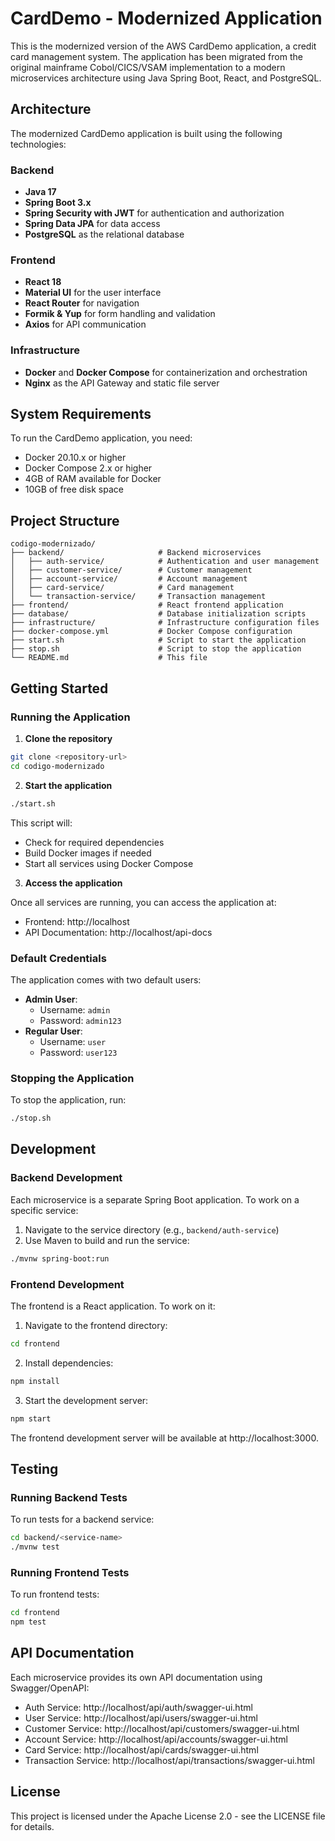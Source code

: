 # CardDemo - Modernized Application

This is the modernized version of the AWS CardDemo application, a credit card management system. The application has been migrated from the original mainframe Cobol/CICS/VSAM implementation to a modern microservices architecture using Java Spring Boot, React, and PostgreSQL.

## Architecture

The modernized CardDemo application is built using the following technologies:

### Backend
- **Java 17**
- **Spring Boot 3.x**
- **Spring Security with JWT** for authentication and authorization
- **Spring Data JPA** for data access
- **PostgreSQL** as the relational database

### Frontend
- **React 18**
- **Material UI** for the user interface
- **React Router** for navigation
- **Formik & Yup** for form handling and validation
- **Axios** for API communication

### Infrastructure
- **Docker** and **Docker Compose** for containerization and orchestration
- **Nginx** as the API Gateway and static file server

## System Requirements

To run the CardDemo application, you need:

- Docker 20.10.x or higher
- Docker Compose 2.x or higher
- 4GB of RAM available for Docker
- 10GB of free disk space

## Project Structure

```
codigo-modernizado/
├── backend/                     # Backend microservices
│   ├── auth-service/            # Authentication and user management
│   ├── customer-service/        # Customer management
│   ├── account-service/         # Account management
│   ├── card-service/            # Card management
│   └── transaction-service/     # Transaction management
├── frontend/                    # React frontend application
├── database/                    # Database initialization scripts
├── infrastructure/              # Infrastructure configuration files
├── docker-compose.yml           # Docker Compose configuration
├── start.sh                     # Script to start the application
├── stop.sh                      # Script to stop the application
└── README.md                    # This file
```

## Getting Started

### Running the Application

1. **Clone the repository**

```bash
git clone <repository-url>
cd codigo-modernizado
```

2. **Start the application**

```bash
./start.sh
```

This script will:
- Check for required dependencies
- Build Docker images if needed
- Start all services using Docker Compose

3. **Access the application**

Once all services are running, you can access the application at:
- Frontend: http://localhost
- API Documentation: http://localhost/api-docs

### Default Credentials

The application comes with two default users:
- **Admin User**:
  - Username: `admin`
  - Password: `admin123`
- **Regular User**:
  - Username: `user`
  - Password: `user123`

### Stopping the Application

To stop the application, run:

```bash
./stop.sh
```

## Development

### Backend Development

Each microservice is a separate Spring Boot application. To work on a specific service:

1. Navigate to the service directory (e.g., `backend/auth-service`)
2. Use Maven to build and run the service:

```bash
./mvnw spring-boot:run
```

### Frontend Development

The frontend is a React application. To work on it:

1. Navigate to the frontend directory:

```bash
cd frontend
```

2. Install dependencies:

```bash
npm install
```

3. Start the development server:

```bash
npm start
```

The frontend development server will be available at http://localhost:3000.

## Testing

### Running Backend Tests

To run tests for a backend service:

```bash
cd backend/<service-name>
./mvnw test
```

### Running Frontend Tests

To run frontend tests:

```bash
cd frontend
npm test
```

## API Documentation

Each microservice provides its own API documentation using Swagger/OpenAPI:

- Auth Service: http://localhost/api/auth/swagger-ui.html
- User Service: http://localhost/api/users/swagger-ui.html
- Customer Service: http://localhost/api/customers/swagger-ui.html
- Account Service: http://localhost/api/accounts/swagger-ui.html
- Card Service: http://localhost/api/cards/swagger-ui.html
- Transaction Service: http://localhost/api/transactions/swagger-ui.html

## License

This project is licensed under the Apache License 2.0 - see the LICENSE file for details.